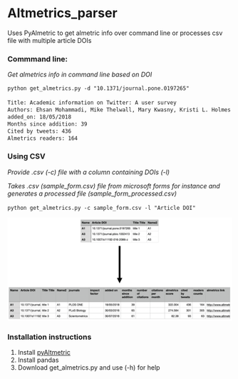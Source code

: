 # Altmetrics_parser
Uses PyAlmetric to get almetric info over command line or processes csv file with multiple article DOIs

### Commmand line:
*Get almetrics info in command line based on DOI*
```
python get_almetrics.py -d "10.1371/journal.pone.0197265"

Title: Academic information on Twitter: A user survey
Authors: Ehsan Mohammadi, Mike Thelwall, Mary Kwasny, Kristi L. Holmes
added_on: 18/05/2018
Months since addition: 39
Cited by tweets: 436
Almetrics readers: 164
```

### Using CSV
*Provide .csv (-c) file with a column containing DOIs (-l)*

*Takes .csv (sample_form.csv) file from microsoft forms for instance and generates a processed file (sample_form_processed.csv)*

`python get_almetrics.py -c sample_form.csv -l "Article DOI"`

![](process_csv.png)

### Installation instructions
1. Install [pyAltmetric](https://github.com/wearp/pyAltmetric)
2. Install pandas 
3. Download get_almetrics.py and use (-h) for help
